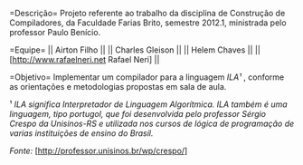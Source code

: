 =Descrição=
Projeto referente ao trabalho da disciplina de Construção de Compiladores, da Faculdade Farias Brito, semestre 2012.1, ministrada pelo professor Paulo Benício.

=Equipe=
|| Airton Filho ||
|| Charles Gleison ||
|| Helem Chaves ||
|| [http://www.rafaelneri.net Rafael Neri] ||

=Objetivo=
Implementar um compilador para a linguagem *ILA¹* , conforme as orientações e metodologias propostas em sala de aula.

¹ _ILA significa *Interpretador de Linguagem Algorítmica*. ILA também é uma linguagem, tipo portugol, que foi desenvolvida pelo professor Sérgio Crespo da Unisinos-RS e utilizada nos cursos de lógica de programação de varias instituições de ensino do Brasil._

*Fonte:* [http://professor.unisinos.br/wp/crespo/]